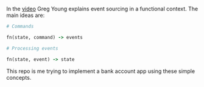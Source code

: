 In the [video](https://www.youtube.com/watch?v=kZL41SMXWdM) Greg Young explains event sourcing in a functional context. The main ideas are:

```ruby
# Commands

fn(state, command) -> events

# Processing events

fn(state, event) -> state
```

This repo is me trying to implement a bank account app using these simple concepts.
